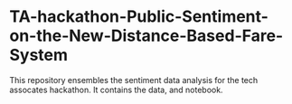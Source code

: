 # TA-hackathon-Public-Sentiment-on-the-New-Distance-Based-Fare-System
This repository ensembles the sentiment data analysis for the tech assocates hackathon. It contains the data, and notebook.
